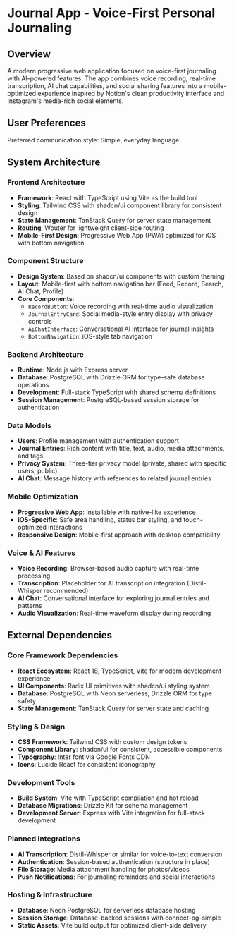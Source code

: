 # Journal App - Voice-First Personal Journaling

## Overview

A modern progressive web application focused on voice-first journaling with AI-powered features. The app combines voice recording, real-time transcription, AI chat capabilities, and social sharing features into a mobile-optimized experience inspired by Notion's clean productivity interface and Instagram's media-rich social elements.

## User Preferences

Preferred communication style: Simple, everyday language.

## System Architecture

### Frontend Architecture
- **Framework**: React with TypeScript using Vite as the build tool
- **Styling**: Tailwind CSS with shadcn/ui component library for consistent design
- **State Management**: TanStack Query for server state management
- **Routing**: Wouter for lightweight client-side routing
- **Mobile-First Design**: Progressive Web App (PWA) optimized for iOS with bottom navigation

### Component Structure
- **Design System**: Based on shadcn/ui components with custom theming
- **Layout**: Mobile-first with bottom navigation bar (Feed, Record, Search, AI Chat, Profile)
- **Core Components**: 
  - `RecordButton`: Voice recording with real-time audio visualization
  - `JournalEntryCard`: Social media-style entry display with privacy controls
  - `AiChatInterface`: Conversational AI interface for journal insights
  - `BottomNavigation`: iOS-style tab navigation

### Backend Architecture
- **Runtime**: Node.js with Express server
- **Database**: PostgreSQL with Drizzle ORM for type-safe database operations
- **Development**: Full-stack TypeScript with shared schema definitions
- **Session Management**: PostgreSQL-based session storage for authentication

### Data Models
- **Users**: Profile management with authentication support
- **Journal Entries**: Rich content with title, text, audio, media attachments, and tags
- **Privacy System**: Three-tier privacy model (private, shared with specific users, public)
- **AI Chat**: Message history with references to related journal entries

### Mobile Optimization
- **Progressive Web App**: Installable with native-like experience
- **iOS-Specific**: Safe area handling, status bar styling, and touch-optimized interactions
- **Responsive Design**: Mobile-first approach with desktop compatibility

### Voice & AI Features
- **Voice Recording**: Browser-based audio capture with real-time processing
- **Transcription**: Placeholder for AI transcription integration (Distil-Whisper recommended)
- **AI Chat**: Conversational interface for exploring journal entries and patterns
- **Audio Visualization**: Real-time waveform display during recording

## External Dependencies

### Core Framework Dependencies
- **React Ecosystem**: React 18, TypeScript, Vite for modern development experience
- **UI Components**: Radix UI primitives with shadcn/ui styling system
- **Database**: PostgreSQL with Neon serverless, Drizzle ORM for type safety
- **State Management**: TanStack Query for server state and caching

### Styling & Design
- **CSS Framework**: Tailwind CSS with custom design tokens
- **Component Library**: shadcn/ui for consistent, accessible components
- **Typography**: Inter font via Google Fonts CDN
- **Icons**: Lucide React for consistent iconography

### Development Tools
- **Build System**: Vite with TypeScript compilation and hot reload
- **Database Migrations**: Drizzle Kit for schema management
- **Development Server**: Express with Vite integration for full-stack development

### Planned Integrations
- **AI Transcription**: Distil-Whisper or similar for voice-to-text conversion
- **Authentication**: Session-based authentication (structure in place)
- **File Storage**: Media attachment handling for photos/videos
- **Push Notifications**: For journaling reminders and social interactions

### Hosting & Infrastructure
- **Database**: Neon PostgreSQL for serverless database hosting
- **Session Storage**: Database-backed sessions with connect-pg-simple
- **Static Assets**: Vite build output for optimized client-side delivery
